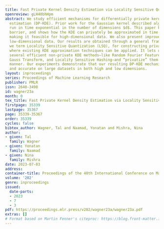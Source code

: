 ```yaml
---
title: Fast Private Kernel Density Estimation via Locality Sensitive Quantization
openreview: gLH40bhHpm
abstract: We study efficient mechanisms for differentially private kernel density
  estimation (DP-KDE). Prior work for the Gaussian kernel described algorithms that
  run in time exponential in the number of dimensions $d$. This paper breaks the exponential
  barrier, and shows how the KDE can privately be approximated in time linear in $d$,
  making it feasible for high-dimensional data. We also present improved bounds for
  low-dimensional data. Our results are obtained through a general framework, which
  we term Locality Sensitive Quantization (LSQ), for constructing private KDE mechanisms
  where existing KDE approximation techniques can be applied. It lets us leverage
  several efficient non-private KDE methods—like Random Fourier Features, the Fast
  Gauss Transform, and Locality Sensitive Hashing—and “privatize” them in a black-box
  manner. Our experiments demonstrate that our resulting DP-KDE mechanisms are fast
  and accurate on large datasets in both high and low dimensions.
layout: inproceedings
series: Proceedings of Machine Learning Research
publisher: PMLR
issn: 2640-3498
id: wagner23a
month: 0
tex_title: Fast Private Kernel Density Estimation via Locality Sensitive Quantization
firstpage: 35339
lastpage: 35367
page: 35339-35367
order: 35339
cycles: false
bibtex_author: Wagner, Tal and Naamad, Yonatan and Mishra, Nina
author:
- given: Tal
  family: Wagner
- given: Yonatan
  family: Naamad
- given: Nina
  family: Mishra
date: 2023-07-03
address: 
container-title: Proceedings of the 40th International Conference on Machine Learning
volume: '202'
genre: inproceedings
issued:
  date-parts:
  - 2023
  - 7
  - 3
pdf: https://proceedings.mlr.press/v202/wagner23a/wagner23a.pdf
extras: []
# Format based on Martin Fenner's citeproc: https://blog.front-matter.io/posts/citeproc-yaml-for-bibliographies/
---
```

